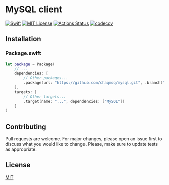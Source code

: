 # MySQL client
[![Swift](https://img.shields.io/badge/swift-5.1-brightgreen.svg)](https://swift.org/download/#releases) [![MIT License](https://img.shields.io/badge/license-MIT-brightgreen.svg)](https://github.com/chaqmoq/mysql/blob/master/LICENSE/) [![Actions Status](https://github.com/chaqmoq/mysql/workflows/development/badge.svg)](https://github.com/chaqmoq/mysql/actions) [![codecov](https://codecov.io/gh/chaqmoq/mysql/branch/master/graph/badge.svg)](https://codecov.io/gh/chaqmoq/mysql)

## Installation

### Package.swift
```swift
let package = Package(
    // ...
    dependencies: [
        // Other packages...
        .package(url: "https://github.com/chaqmoq/mysql.git", .branch("master"))
    ],
    targets: [
        // Other targets...
        .target(name: "...", dependencies: ["MySQL"])
    ]
)
```

## Contributing
Pull requests are welcome. For major changes, please open an issue first to discuss what you would like to change. Please, make sure to update tests as appropriate.

## License
[MIT](https://github.com/chaqmoq/mysql/blob/master/LICENSE)
